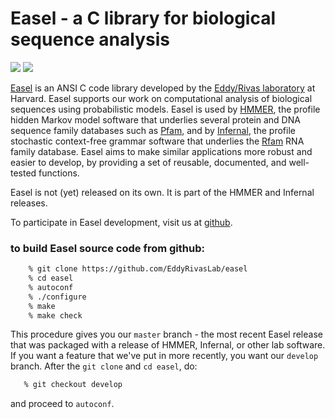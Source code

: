 # Easel - a C library for biological sequence analysis

[![](https://travis-ci.org/EddyRivasLab/easel.svg?branch=travis-ci)](https://travis-ci.org/EddyRivasLab/easel)
![](http://img.shields.io/badge/license-BSD-brightgreen.svg)

[Easel](http://bioeasel.org) is an ANSI C code library developed by
the [Eddy/Rivas laboratory](http://eddylab.org) at Harvard. Easel
supports our work on computational analysis of biological sequences
using probabilistic models. Easel is used by
[HMMER](http://hmmer.org), the profile hidden Markov model software
that underlies several protein and DNA sequence family databases such
as [Pfam](http://pfam.xfam.org), and by
[Infernal](http://eddylab.org/infernal), the profile stochastic
context-free grammar software that underlies the
[Rfam](http://rfam.xfam.org) RNA family database. Easel aims to make
similar applications more robust and easier to develop, by providing a
set of reusable, documented, and well-tested functions.

Easel is not (yet) released on its own. It is part of the HMMER and
Infernal releases.

To participate in Easel development, visit us at
[github](https://github.com/EddyRivasLab/easel).


### to build Easel source code from github:

```bash
    % git clone https://github.com/EddyRivasLab/easel
    % cd easel
    % autoconf
    % ./configure
    % make
    % make check
```

This procedure gives you our `master` branch - the most recent Easel
release that was packaged with a release of HMMER, Infernal, or other
lab software. If you want a feature that we've put in more recently,
you want our `develop` branch. After the `git clone` and `cd easel`,
do:

```bash
   % git checkout develop
```

and proceed to `autoconf`.











